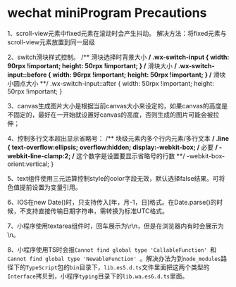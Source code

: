 # wechat miniProgram Precautions
1、scroll-view元素中fixed元素在滚动时会产生抖动。 
解决方法：将fixed元素与scroll-view元素放置到同一层级

2、switch滑块样式控制。 
/** 滑块选择时背景大小 **/
.wx-switch-input { 
  width: 90rpx !important;
  height: 50rpx !important;
}
/** 滑块大小 **/
.wx-switch-input::before {
  width: 96rpx !important;
  height: 50rpx !important;
}
/** 滑块小圆点大小 **/
.wx-switch-input::after {
  width: 50rpx !important;
  height: 50rpx !important;
}

3、canvas生成图片大小是根据当前canvas大小来设定的，如果canvas的高度是不固定的，最好在一开始就设置好canvas的高度，否则生成的图片可能会被拉伸；

4、控制多行文本超出显示省略号：
/** 块级元素内多个行内元素/多行文本 **/
.line {
 text-overflow:ellipsis;
 overflow:hidden;
 display:-webkit-box; /** 必要 **/
 -webkit-line-clamp:2; /** 这个数字是设置要显示省略号的行数 **/
 -webkit-box-orient:vertical;
}

5、text组件使用三元运算控制style的color字段无效，默认选择false结果。可将色值提前设置为变量引用。

6、IOS在new Date()时，只支持传入[年，月-1，日]格式。在Date.parse()的时候，不支持直接传输日期字符串，需转换为标准UTC格式。

7、小程序使用textarea组件时，回车展示为\r\n，但是在浏览器内有时会展示为\n。

8、小程序使用TS时会报`Cannot find global type 'CallableFunction' `和`Cannot find global type 'NewableFunction' `。解决办法为到`node_modules`路径下的`TypeScript`包的`bin`目录下，`lib.es5.d.ts`文件里面把这两个类型的`Interface`拷贝到，小程序`typing`目录下的`lib.wa.es6.d.ts`里面。
